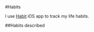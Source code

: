 #Habits

I use [Habit](https://apps.apple.com/ru/story/id1457978859) iOS app to track my life habits.

##Habits described
